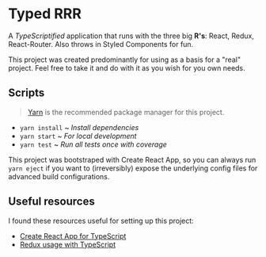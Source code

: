 # Typed RRR

A *TypeScriptified* application that runs with the three big **R's**: React, Redux, React-Router.
Also throws in Styled Components for fun.

This project was created predominantly for using as a basis for a "real" project. Feel free to take
it and do with it as you wish for you own needs.

## Scripts

> [Yarn](https://yarnpkg.com/) is the recommended package manager for this project.

- `yarn install` ~ *Install dependencies*
- `yarn start` ~ *For local development*
- `yarn test` ~ *Run all tests once with coverage*

This project was bootstraped with Create React App, so you can always run `yarn eject` if you want
to (irreversibly) expose the underlying config files for advanced build configurations.

## Useful resources

I found these resources useful for setting up this project:

- [Create React App for TypeScript](https://create-react-app.dev/docs/adding-typescript)
- [Redux usage with TypeScript](https://redux.js.org/recipes/usage-with-typescript)
